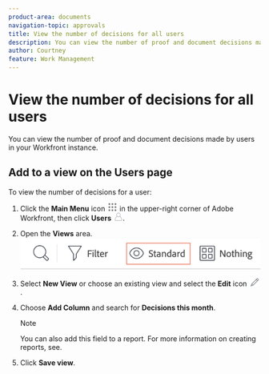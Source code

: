 ```yaml
---
product-area: documents
navigation-topic: approvals
title: View the number of decisions for all users
description: You can view the number of proof and document decisions made by users in your Workfront instance.
author: Courtney
feature: Work Management
---
```


# View the number of decisions for all users

You can view the number of proof and document decisions made by users in your Workfront instance.

## Add to a view on the Users page

To view the number of decisions for a user: 

1. Click the **Main Menu** icon ![](assets/main-menu-icon.png) in the upper-right corner of Adobe Workfront, then click **Users** ![](assets/users-icon-in-main-menu.png). 

1. Open the **Views** area. 
    ![](assets/new-view-users-area.png)

1. Select **New View** or choose an existing view and select the **Edit** icon ![](assets/edit-icon.png).

1. Choose **Add Column** and search for **Decisions this month**.

    >[!NOTE]
    >
    >You can also add this field to a report. For more information on creating reports, see.

1.  Click **Save view**. 